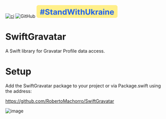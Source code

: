 [![ci](https://github.com/RobertoMachorro/SwiftGravatar/actions/workflows/ci.yml/badge.svg)](https://github.com/RobertoMachorro/SwiftGravatar/actions/workflows/ci.yml)
![GitHub](https://img.shields.io/github/license/RobertoMachorro/SwiftGravatar)
[![StandWithUkraine](https://raw.githubusercontent.com/vshymanskyy/StandWithUkraine/main/badges/StandWithUkraine.svg)](https://vshymanskyy.github.io/StandWithUkraine)

# SwiftGravatar
A Swift library for Gravatar Profile data access.

# Setup

Add the SwiftGravatar package to your project or via Package.swift using the address:

https://github.com/RobertoMachorro/SwiftGravatar

<img width="832" alt="image" src="https://github.com/RobertoMachorro/SwiftGravatar/assets/7190436/ba170546-30f6-482b-8c0d-eb4d055e8eaa">
